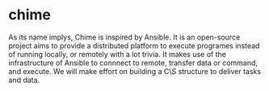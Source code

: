 # chime
As its name implys, Chime is inspired by Ansible. It is an open-source project aims to provide a distributed platform to execute programes instead of running locally, or remotely with a lot trivia.
It makes use of the infrastructure of Ansible to connnect to remote, transfer data or command, and execute. We will make effort on building a C\S structure to deliver tasks and data.
